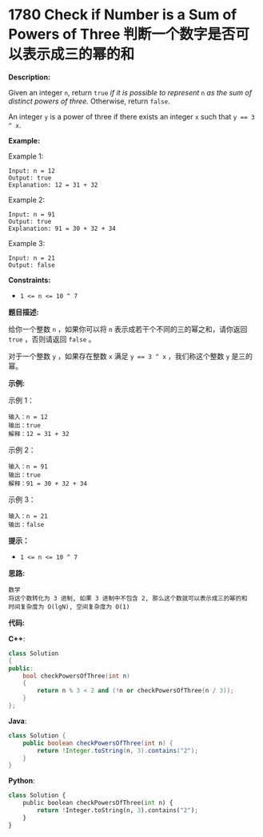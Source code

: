 # 1780 Check if Number is a Sum of Powers of Three 判断一个数字是否可以表示成三的幂的和

__Description:__

Given an integer `n`, return `true` _if it is possible to represent_ `n` _as the sum of distinct powers of three._ Otherwise, return `false`.

An integer `y` is a power of three if there exists an integer `x` such that `y == 3 ^ x`.

__Example:__

Example 1:

```text
Input: n = 12
Output: true
Explanation: 12 = 31 + 32
```

Example 2:

```text
Input: n = 91
Output: true
Explanation: 91 = 30 + 32 + 34
```

Example 3:

```text
Input: n = 21
Output: false
```

__Constraints:__

- `1 <= n <= 10 ^ 7`

__题目描述:__

给你一个整数 `n` ，如果你可以将 `n` 表示成若干个不同的三的幂之和，请你返回 `true` ，否则请返回 `false` 。

对于一个整数 `y` ，如果存在整数 `x` 满足 `y == 3 ^ x` ，我们称这个整数 `y` 是三的幂。

__示例:__

示例 1：

```text
输入：n = 12
输出：true
解释：12 = 31 + 32
```

示例 2：

```text
输入：n = 91
输出：true
解释：91 = 30 + 32 + 34
```

示例 3：

```text
输入：n = 21
输出：false
```

__提示：__

- `1 <= n <= 10 ^ 7`

__思路:__

```text
数学
将这个数转化为 3 进制, 如果 3 进制中不包含 2, 那么这个数就可以表示成三的幂的和
时间复杂度为 O(lgN), 空间复杂度为 O(1)
```

__代码:__

__C++__:

```C++
class Solution 
{
public:
    bool checkPowersOfThree(int n) 
    {
        return n % 3 < 2 and (!n or checkPowersOfThree(n / 3));
    }
};
```

__Java__:

```Java
class Solution {
    public boolean checkPowersOfThree(int n) {
        return !Integer.toString(n, 3).contains("2");
    }
}
```

__Python__:

```Python
class Solution {
    public boolean checkPowersOfThree(int n) {
        return !Integer.toString(n, 3).contains("2");
    }
}
```

